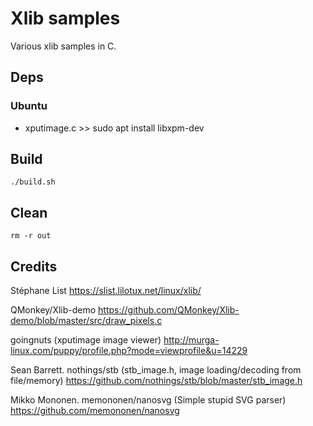 # Xlib samples
Various xlib samples in C.

## Deps
### Ubuntu
- xputimage.c >> sudo apt install libxpm-dev

## Build
```console
./build.sh
```
    
## Clean 
```console
rm -r out
```

## Credits 
Stéphane List
https://slist.lilotux.net/linux/xlib/

QMonkey/Xlib-demo
https://github.com/QMonkey/Xlib-demo/blob/master/src/draw_pixels.c

goingnuts (xputimage image viewer)
http://murga-linux.com/puppy/profile.php?mode=viewprofile&u=14229

Sean Barrett. nothings/stb (stb_image.h, image loading/decoding from file/memory)
https://github.com/nothings/stb/blob/master/stb_image.h

Mikko Mononen. memononen/nanosvg (Simple stupid SVG parser)
https://github.com/memononen/nanosvg




